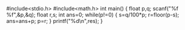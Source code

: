 #include<stdio.h>
#include<math.h>
int main()
{
float p,q;
scanf("%f %f",&p,&q);
float r,s;
int ans=0;
while(p!=0)
{
s=q/100*p;
r=floor(p-s);
ans=ans+p;
p=r;
}
printf("%d\n",res);
}
